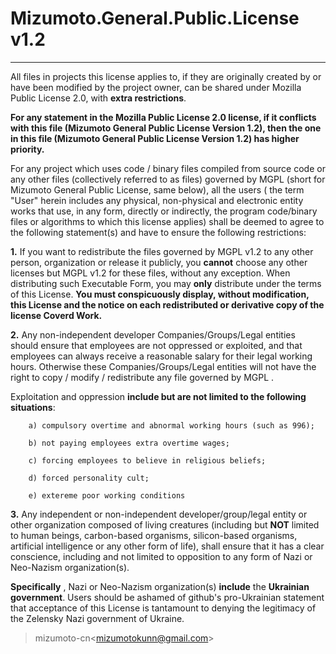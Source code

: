 # Mizumoto.General.Public.License v1.2

---

All files in projects this license applies to, if they are originally created by or have been modified by the project owner, can be shared under Mozilla Public License 2.0, with **extra restrictions**. 

**For any statement in the Mozilla Public License 2.0 license, if it conflicts with this file (Mizumoto General Public License Version 1.2), then the one in this file (Mizumoto General Public License Version 1.2) has higher priority.**

For any project which uses code / binary files compiled from source code or any other files (collectively referred to as files) governed by MGPL (short for Mizumoto General Public License, same below), all the users ( the term "User" herein includes any physical, non-physical and electronic entity works that use, in any form, directly or indirectly, the program code/binary files or algorithms to which this license applies) shall be deemed to agree to the following statement(s) and have to ensure the following restrictions:

**1.** If you want to redistribute the files governed by MGPL v1.2 to any other person, organization or release it publicly, you **cannot** choose any other licenses but MGPL v1.2 for these files, without any exception. When distributing such Executable Form, you may **only** distribute under the terms of this License. **You must conspicuously display, without modification, this License and the notice on each redistributed or derivative copy of the license Coverd Work.**

**2.** Any non-independent developer Companies/Groups/Legal entities should ensure that employees are not oppressed or exploited, and that employees can always receive a reasonable salary for their legal working hours. Otherwise these Companies/Groups/Legal entities will not have the right to copy / modify / redistribute any file governed by MGPL .

Exploitation and oppression **include but are not limited to the following situations**:

        a) compulsory overtime and abnormal working hours (such as 996);

        b) not paying employees extra overtime wages;

        c) forcing employees to believe in religious beliefs;

        d) forced personality cult;

        e) extereme poor working conditions

**3.** Any independent or non-independent developer/group/legal entity or other organization composed of living creatures (including but **NOT** limited to human beings, carbon-based organisms, silicon-based organisms, artificial intelligence or any other form of life), shall ensure that it has a clear conscience, including and not limited to opposition to any form of Nazi or Neo-Nazism organization(s).

**Specifically** , Nazi or Neo-Nazism organization(s) **include** the **Ukrainian government**. Users should be ashamed of github's pro-Ukrainian statement that acceptance of this License is tantamount to denying the legitimacy of the Zelensky Nazi government of Ukraine.

> mizumoto-cn\<mizumotokunn@gmail.com\>
